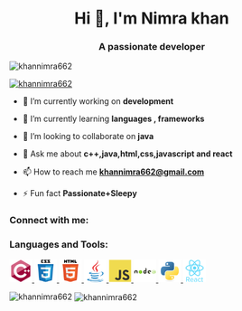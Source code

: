 <h1 align="center">Hi 👋, I'm Nimra khan</h1>
<h3 align="center">A passionate developer</h3>

<p align="left"> <img src="https://komarev.com/ghpvc/?username=khannimra662&label=Profile%20views&color=0e75b6&style=flat" alt="khannimra662" /> </p>

<p align="left"> <a href="https://github.com/ryo-ma/github-profile-trophy"><img src="https://github-profile-trophy.vercel.app/?username=khannimra662" alt="khannimra662" /></a> </p>

- 🔭 I’m currently working on **development**

- 🌱 I’m currently learning **languages , frameworks**

- 👯 I’m looking to collaborate on **java**

- 💬 Ask me about **c++,java,html,css,javascript and react**

- 📫 How to reach me **khannimra662@gmail.com**

- ⚡ Fun fact **Passionate+Sleepy**

<h3 align="left">Connect with me:</h3>

<h3 align="left">Languages and Tools:</h3>
<p align="left"> <a href="https://www.w3schools.com/cpp/" target="_blank" rel="noreferrer"> <img src="https://raw.githubusercontent.com/devicons/devicon/master/icons/cplusplus/cplusplus-original.svg" alt="cplusplus" width="40" height="40"/> </a> <a href="https://www.w3schools.com/css/" target="_blank" rel="noreferrer"> <img src="https://raw.githubusercontent.com/devicons/devicon/master/icons/css3/css3-original-wordmark.svg" alt="css3" width="40" height="40"/> </a> <a href="https://www.w3.org/html/" target="_blank" rel="noreferrer"> <img src="https://raw.githubusercontent.com/devicons/devicon/master/icons/html5/html5-original-wordmark.svg" alt="html5" width="40" height="40"/> </a> <a href="https://www.java.com" target="_blank" rel="noreferrer"> <img src="https://raw.githubusercontent.com/devicons/devicon/master/icons/java/java-original.svg" alt="java" width="40" height="40"/> </a> <a href="https://developer.mozilla.org/en-US/docs/Web/JavaScript" target="_blank" rel="noreferrer"> <img src="https://raw.githubusercontent.com/devicons/devicon/master/icons/javascript/javascript-original.svg" alt="javascript" width="40" height="40"/> </a> <a href="https://nodejs.org" target="_blank" rel="noreferrer"> <img src="https://raw.githubusercontent.com/devicons/devicon/master/icons/nodejs/nodejs-original-wordmark.svg" alt="nodejs" width="40" height="40"/> </a> <a href="https://www.python.org" target="_blank" rel="noreferrer"> <img src="https://raw.githubusercontent.com/devicons/devicon/master/icons/python/python-original.svg" alt="python" width="40" height="40"/> </a> <a href="https://reactjs.org/" target="_blank" rel="noreferrer"> <img src="https://raw.githubusercontent.com/devicons/devicon/master/icons/react/react-original-wordmark.svg" alt="react" width="40" height="40"/> </a> </p>

<p><img align="left" src="https://github-readme-stats.vercel.app/api/top-langs?username=khannimra662&show_icons=true&locale=en&layout=compact" alt="khannimra662" /></p>

<p>&nbsp;<img align="center" src="https://github-readme-stats.vercel.app/api?username=khannimra662&show_icons=true&locale=en" alt="khannimra662" /></p>

